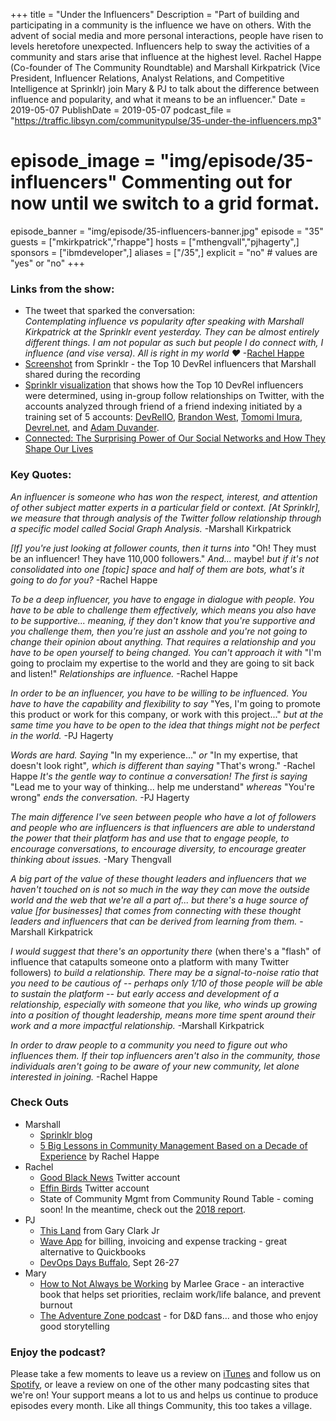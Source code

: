 +++
title = "Under the Influencers"
Description = "Part of building and participating in a community is the influence we have on others. With the advent of social media and more personal interactions, people have risen to levels heretofore unexpected. Influencers help to sway the activities of a community and stars arise that influence at the highest level. Rachel Happe (Co-founder of The Community Roundtable) and Marshall Kirkpatrick (Vice President, Influencer Relations, Analyst Relations, and Competitive Intelligence at Sprinklr) join Mary & PJ to talk about the difference between influence and popularity, and what it means to be an influencer."
Date = 2019-05-07
PublishDate = 2019-05-07
podcast_file = "https://traffic.libsyn.com/communitypulse/35-under-the-influencers.mp3"
# episode_image = "img/episode/35-influencers" Commenting out for now until we switch to a grid format.
episode_banner = "img/episode/35-influencers-banner.jpg"
episode = "35"
guests = ["mkirkpatrick","rhappe"]
hosts = ["mthengvall","pjhagerty",]
sponsors = ["ibmdeveloper",]
aliases = ["/35",]
explicit = "no" # values are "yes" or "no"
+++

### Links from the show:
* The tweet that sparked the conversation:  
_Contemplating influence vs popularity after speaking with Marshall Kirkpatrick at the Sprinklr event yesterday. They can be almost entirely different things. I am not popular as such but people I do connect with, I influence (and vise versa). All is right in my world ❤️_  -[Rachel Happe](https://twitter.com/rhappe/status/1104536420864139265)
* [Screenshot](https://drive.google.com/file/d/152_VVMSG0AKVw4iZipo-s265pfhiI3v-/view?usp=sharing) from Sprinklr - the Top 10 DevRel influencers that Marshall shared during the recording
* [Sprinklr visualization](https://drive.google.com/file/d/0B5fJ3k-v-mMEZnBiZEJvdFRBN2RTd1dkT3ZWZGVzZm1xM0FF/view?usp=sharing) that shows how the Top 10 DevRel influencers were determined, using in-group follow relationships on Twitter, with the accounts analyzed through friend of a friend indexing initiated by a training set of 5 accounts: [DevRelIO](https://twitter.com/devrelio), [Brandon West](https://twitter.com/bwest), [Tomomi Imura](https://twitter.com/girlie_mac), [Devrel.net](https://twitter.com/devrel_net), and [Adam Duvander](https://twitter.com/adamd).
* [Connected: The Surprising Power of Our Social Networks and How They Shape Our Lives](https://amzn.to/2GHfOVa)

### Key Quotes:
_An influencer is someone who has won the respect, interest, and attention of other subject matter experts in a particular field or context. [At Sprinklr], we measure that through analysis of the Twitter follow relationship through a specific model called Social Graph Analysis._ -Marshall Kirkpatrick

_[If] you're just looking at follower counts, then it turns into_ "Oh! They must be an influencer! They have 110,000 followers." _And..._ maybe! _but if it's not consolidated into one [topic] space and half of them are bots, what's it going to do for you?_ -Rachel Happe

_To be a deep influencer, you have to engage in dialogue with people. You have to be able to challenge them effectively, which means you also have to be supportive... meaning, if they don't know that you're supportive and you challenge them, then you're just an asshole and you're not going to change their opinion about anything. That requires a relationship and you have to be open yourself to being changed. You can't approach it with_ "I'm going to proclaim my expertise to the world and they are going to sit back and listen!" _Relationships are influence._ -Rachel Happe

_In order to be an influencer, you have to be willing to be influenced. You have to have the capability and flexibility to say_ "Yes, I'm going to promote this product or work for this company, or work with this project..." _but at the same time you have to be open to the idea that things might not be perfect in the world._ -PJ Hagerty

_Words are hard. Saying_ "In my experience..." _or_ "In my expertise, that doesn't look right"_, which is different than saying_ "That's wrong." -Rachel Happe
_It's the gentle way to continue a conversation! The first is saying_ "Lead me to your way of thinking... help me understand" _whereas_ "You're wrong" _ends the conversation._ -PJ Hagerty

_The main difference I've seen between people who have a lot of followers and people who are influencers is that influencers are able to understand the power that their platform has and use that to engage people, to encourage conversations, to encourage diversity, to encourage greater thinking about issues._ -Mary Thengvall

_A big part of the value of these thought leaders and influencers that we haven't touched on is not so much in the way they can move the outside world and the web that we're all a part of... but there's a huge source of value [for businesses] that comes from connecting with these thought leaders and influencers that can be derived from learning from them._ -Marshall Kirkpatrick

_I would suggest that there's an opportunity there_ (when there's a "flash" of influence that catapults someone onto a platform with many Twitter followers) _to build a relationship. There may be a signal-to-noise ratio that you need to be cautious of -- perhaps only 1/10 of those people will be able to sustain the platform -- but early access and development of a relationship, especially with someone that you like, who winds up growing into a position of thought leadership, means more time spent around their work and a more impactful relationship._ -Marshall Kirkpatrick

_In order to draw people to a community you need to figure out who influences them. If their top influencers aren't also in the community, those individuals aren't going to be aware of your new community, let alone interested in joining._ -Rachel Happe   

### Check Outs
* Marshall
  * [Sprinklr blog](https://blog.sprinklr.com/)
  * [5 Big Lessons in Community Management Based on a Decade of Experience](https://communityroundtable.com/community-manager-role/5-big-lessons-in-community-building-based-on-a-decade-of-experience/) by Rachel Happe
* Rachel
  * [Good Black News](https://twitter.com/goodblacknews) Twitter account
  * [Effin Birds](https://twitter.com/EffinBirds) Twitter account
  * State of Community Mgmt from Community Round Table - coming soon! In the meantime, check out the [2018 report](https://communityroundtable.com/what-we-do/research/the-state-of-community-management/state-community-management-2018/).
* PJ
  * [This Land](https://combine.fm/spotify/album/6pwdy6oQdwSQo8XOfpfAJJ) from Gary Clark Jr
  * [Wave App](https://www.waveapps.com/) for billing, invoicing and expense tracking - great alternative to Quickbooks
  * [DevOps Days Buffalo](https://ti.to/devops-days-buffalo-2019/dodBFLO2019), Sept 26-27
* Mary
  * [How to Not Always be Working](https://amzn.to/2DB28ci) by Marlee Grace - an interactive book that helps set priorities, reclaim work/life balance, and prevent burnout
  * [The Adventure Zone podcast](https://www.maximumfun.org/shows/adventure-zone) - for D&D fans… and those who enjoy good storytelling


### Enjoy the podcast?
Please take a few moments to leave us a review on [iTunes](https://itunes.apple.com/us/podcast/community-pulse/id1218368182?mt=2) and follow us on [Spotify](https://open.spotify.com/show/3I7g5WfMSgpWu38zZMjet?si=565TMb81SaWwrJYbAIeOxQ), or leave a review on one of the other many podcasting sites that we're on! Your support means a lot to us and helps us continue to produce episodes every month. Like all things Community, this too takes a village.
